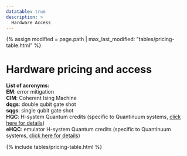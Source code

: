```yaml
---
datatable: true
description: >
  Hardware Access
---
```

{% assign modified = page.path | max_last_modified: "tables/pricing-table.html" %}

# Hardware pricing and access

**List of acronyms:**  
**EM**: error mitigation  
**CIM**: Coherent Ising Machine  
**dqgs**: double qubit gate shot  
**sqgs**: single qubit gate shot  
**HQC**: H-system Quantum credits (specific to Quantinuum systems, <a href="https://learn.microsoft.com/en-us/azure/quantum/pricing?tabs=tabid-paygo%2Ctabid-paygoPasqal%2Ctabid-H2#quantinuum">click here for details</a>)  
**eHQC**: emulator H-system Quantum credits (specific to Quantinuum systems, <a href="https://learn.microsoft.com/en-us/azure/quantum/pricing?tabs=tabid-paygo%2Ctabid-paygoPasqal%2Ctabid-H2#quantinuum">click here for details</a>)  

{% include tables/pricing-table.html %}

<script type="text/javascript">
    $(document).ready(function() {
      $('.pricing-table').DataTable(
        {
          "pageLength": 10,
          "drawCallback": function(settings){ 
            MathJax.Hub.Queue(["Typeset", MathJax.Hub]); 
          }
        } 
      );
    });
</script>